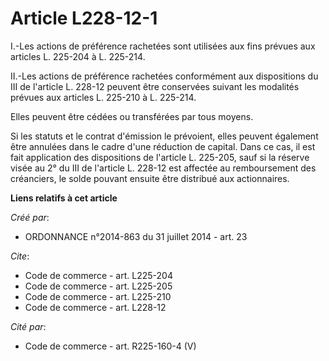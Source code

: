 # Article L228-12-1

I.-Les actions de préférence rachetées sont utilisées aux fins prévues aux articles L. 225-204 à L. 225-214. 

II.-Les actions de préférence rachetées conformément aux dispositions du III de l'article L. 228-12 peuvent être conservées
suivant les modalités prévues aux articles L. 225-210 à L. 225-214. 

Elles peuvent être cédées ou transférées par tous moyens. 

Si les statuts et le contrat d'émission le prévoient, elles peuvent également être annulées dans le cadre d'une réduction de
capital. Dans ce cas, il est fait application des dispositions de l'article L. 225-205, sauf si la réserve visée au 2° du III
de l'article L. 228-12 est affectée au remboursement des créanciers, le solde pouvant ensuite être distribué aux
actionnaires.

**Liens relatifs à cet article**

_Créé par_:

  - ORDONNANCE n°2014-863 du 31 juillet 2014 - art. 23

_Cite_:

  - Code de commerce - art. L225-204
  - Code de commerce - art. L225-205
  - Code de commerce - art. L225-210
  - Code de commerce - art. L228-12

_Cité par_:

  - Code de commerce - art. R225-160-4 (V)
